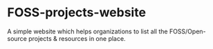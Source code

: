 # FOSS-projects-website
A simple website which helps organizations to list all the FOSS/Open-source projects &amp; resources in one place.

